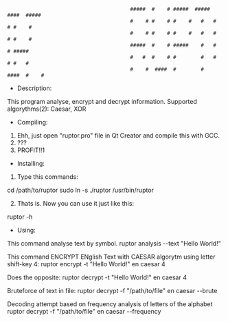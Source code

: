 
                                            #####  #    # #####  #####  ####  #####
                                            #    # #    # #    #   #   #    # #    #
                                            #    # #    # #    #   #   #    # #    #
                                            #####  #    # #####    #   #    # #####
                                            #   #  #    # #        #   #    # #   #
                                            #    #  ####  #        #    ####  #    #

* Description:

This program analyse, encrypt and decrypt information.
Supported algorythms(2): Caesar, XOR

* Compiling:

1) Ehh, just open "ruptor.pro" file in Qt Creator and compile this with GCC.
2) ???
3) PROFIT!!1

* Installing:

1) Type this commands:
  
cd /path/to/ruptor
sudo ln -s ./ruptor /usr/bin/ruptor

2) Thats is. Now you can use it just like this: 

ruptor -h
  
* Using:

This command analyse text by symbol.
ruptor analysis --text "Hello World!"

This command ENCRYPT ENglish Text with CAESAR algorytm using letter shift-key 4:
ruptor encrypt -t "Hello World!" en caesar 4

Does the opposite:
ruptor decrypt -t "Hello World!" en caesar 4
  
Bruteforce of text in file:
ruptor decrypt -f "/path/to/file" en caesar --brute

Decoding attempt based on frequency analysis of letters of the alphabet
ruptor decrypt -f "/path/to/file" en caesar --frequency
